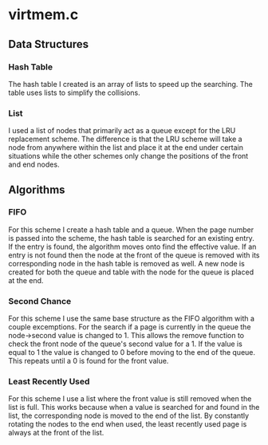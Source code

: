 # virtmem.c

## Data Structures

### Hash Table

The hash table I created is an array of lists to speed up the searching. The table uses lists to simplify the collisions.

### List

I used a list of nodes that primarily act as a queue except for the LRU replacement scheme. The difference is that the LRU scheme will take a node from anywhere within the list and place it at the end under certain situations while the other schemes only change the positions of the front and end nodes.


## Algorithms

### FIFO
For this scheme I create a hash table and a queue. When the page number is passed into the scheme, the hash table is searched for an existing entry. If the entry is found, the algorithm moves onto find the effective value. If an entry is not found then the node at the front of the queue is removed with its corresponding node in the hash table is removed as well. A new node is created for both the queue and table with the node for the queue is placed at the end.

### Second Chance
For this scheme I use the same base structure as the FIFO algorithm with a couple excemptions. For the search if a page is currently in the queue the node->second value is changed to 1. This allows the remove function to check the front node of the queue's second value for a 1. If the value is equal to 1 the value is changed to 0 before moving to the end of the queue. This repeats until a 0 is found for the front value.

### Least Recently Used
For this scheme I use a list where the front value is still removed when the list is full. This works because when a value is searched for and found in the list, the corresponding node is moved to the end of the list. By constantly rotating the nodes to the end when used, the least recently used page is always at the front of the list.